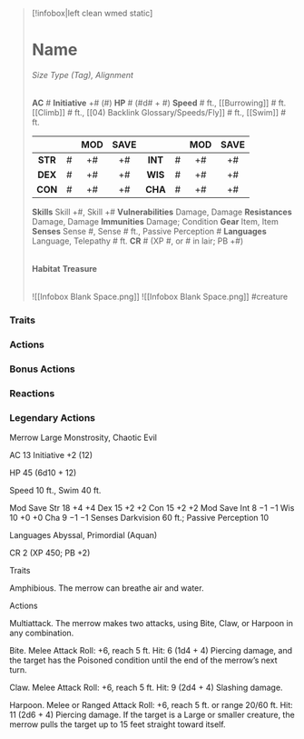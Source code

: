 > [!infobox|left clean wmed static]
> # Name
> *Size Type (Tag), Alignment*
> 
> | |
> | - |
> **AC** # **Initiative** +# (#)
> **HP** # (#d# + #)
> **Speed** # ft., [[Burrowing]] # ft. [[Climb]] # ft., [[04) Backlink Glossary/Speeds/Fly]] # ft., [[Swim]] # ft.
> 
> | | | MOD | SAVE | | | MOD | SAVE |
> | :-: | :-: | :-: | :-: | :-: | :-: | :-: | :-: |
> | **STR** | # | +# | +# | **INT** | # | +# | +# | 
> | **DEX** | # | +# | +# | **WIS** | # | +# | +# |
> | **CON** | # | +# | +# | **CHA** | # | +# | +# |
> **Skills** Skill +#, Skill +#
> **Vulnerabilities** Damage, Damage
> **Resistances** Damage, Damage
> **Immunities** Damage; Condition
> **Gear** Item, Item
> **Senses** Sense #, Sense # ft., Passive Perception #
> **Languages** Language, Telepathy # ft.
> **CR** # (XP #, or # in lair; PB +#)
>
> | |
> | - |
> **Habitat**
> **Treasure**
> 
> | |
> | - |
> ![[Infobox Blank Space.png]]
> ![[Infobox Blank Space.png]]
> #creature 


### Traits
### Actions
### Bonus Actions
### Reactions
### Legendary Actions
Merrow
Large Monstrosity, Chaotic Evil

AC 13 Initiative +2 (12)

HP 45 (6d10 + 12)

Speed 10 ft., Swim 40 ft.

Mod	Save
Str	18	+4	+4
Dex	15	+2	+2
Con	15	+2	+2
Mod	Save
Int	8	−1	−1
Wis	10	+0	+0
Cha	9	−1	−1
Senses Darkvision 60 ft.; Passive Perception 10

Languages Abyssal, Primordial (Aquan)

CR 2 (XP 450; PB +2)

Traits

Amphibious. The merrow can breathe air and water.

Actions

Multiattack. The merrow makes two attacks, using Bite, Claw, or Harpoon in any combination.

Bite. Melee Attack Roll: +6, reach 5 ft. Hit: 6 (1d4 + 4) Piercing damage, and the target has the Poisoned condition until the end of the merrow’s next turn.

Claw. Melee Attack Roll: +6, reach 5 ft. Hit: 9 (2d4 + 4) Slashing damage.

Harpoon. Melee or Ranged Attack Roll: +6, reach 5 ft. or range 20/60 ft. Hit: 11 (2d6 + 4) Piercing damage. If the target is a Large or smaller creature, the merrow pulls the target up to 15 feet straight toward itself.